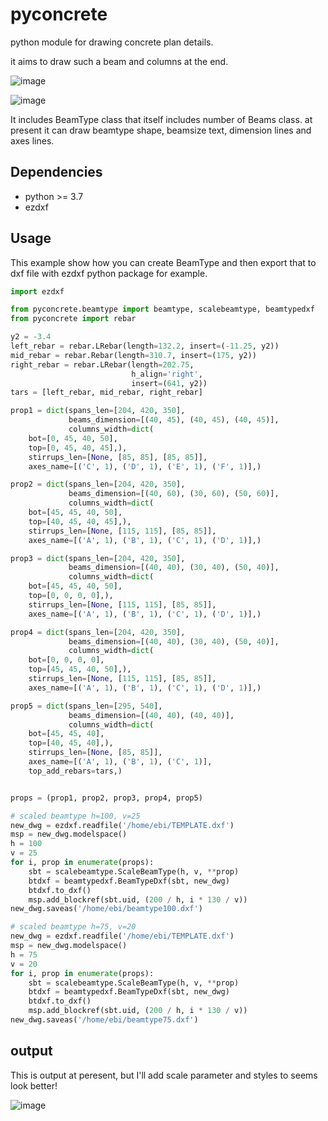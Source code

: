 # pyconcrete
python module for drawing concrete plan details.

it aims to draw such a beam and columns at the end.

![image](https://user-images.githubusercontent.com/8196112/55085621-97acb100-50c4-11e9-91e6-7afcf2d7dbbc.png)

![image](https://user-images.githubusercontent.com/8196112/55085845-f70ac100-50c4-11e9-98c4-05240751b4d5.png)


It includes BeamType class that itself includes number of Beams class.
at present it can draw beamtype shape, beamsize text, dimension lines and axes lines.

## Dependencies
- python >= 3.7
- ezdxf

## Usage

This example show how you can create BeamType and then export that to dxf file
with ezdxf python package for example.

```python
import ezdxf

from pyconcrete.beamtype import beamtype, scalebeamtype, beamtypedxf
from pyconcrete import rebar

y2 = -3.4
left_rebar = rebar.LRebar(length=132.2, insert=(-11.25, y2))
mid_rebar = rebar.Rebar(length=310.7, insert=(175, y2))
right_rebar = rebar.LRebar(length=202.75,
                           h_align='right',
                           insert=(641, y2))
tars = [left_rebar, mid_rebar, right_rebar]

prop1 = dict(spans_len=[204, 420, 350],
             beams_dimension=[(40, 45), (40, 45), (40, 45)],
             columns_width=dict(
    bot=[0, 45, 40, 50],
    top=[0, 45, 40, 45],),
    stirrups_len=[None, [85, 85], [85, 85]],
    axes_name=[('C', 1), ('D', 1), ('E', 1), ('F', 1)],)

prop2 = dict(spans_len=[204, 420, 350],
             beams_dimension=[(40, 60), (30, 60), (50, 60)],
             columns_width=dict(
    bot=[45, 45, 40, 50],
    top=[40, 45, 40, 45],),
    stirrups_len=[None, [115, 115], [85, 85]],
    axes_name=[('A', 1), ('B', 1), ('C', 1), ('D', 1)],)

prop3 = dict(spans_len=[204, 420, 350],
             beams_dimension=[(40, 40), (30, 40), (50, 40)],
             columns_width=dict(
    bot=[45, 45, 40, 50],
    top=[0, 0, 0, 0],),
    stirrups_len=[None, [115, 115], [85, 85]],
    axes_name=[('A', 1), ('B', 1), ('C', 1), ('D', 1)],)

prop4 = dict(spans_len=[204, 420, 350],
             beams_dimension=[(40, 40), (30, 40), (50, 40)],
             columns_width=dict(
    bot=[0, 0, 0, 0],
    top=[45, 45, 40, 50],),
    stirrups_len=[None, [115, 115], [85, 85]],
    axes_name=[('A', 1), ('B', 1), ('C', 1), ('D', 1)],)

prop5 = dict(spans_len=[295, 540],
             beams_dimension=[(40, 40), (40, 40)],
             columns_width=dict(
    bot=[45, 45, 40],
    top=[40, 45, 40],),
    stirrups_len=[None, [85, 85]],
    axes_name=[('A', 1), ('B', 1), ('C', 1)],
    top_add_rebars=tars,)


props = (prop1, prop2, prop3, prop4, prop5)

# scaled beamtype h=100, v=25
new_dwg = ezdxf.readfile('/home/ebi/TEMPLATE.dxf')
msp = new_dwg.modelspace()
h = 100
v = 25
for i, prop in enumerate(props):
    sbt = scalebeamtype.ScaleBeamType(h, v, **prop)
    btdxf = beamtypedxf.BeamTypeDxf(sbt, new_dwg)
    btdxf.to_dxf()
    msp.add_blockref(sbt.uid, (200 / h, i * 130 / v))
new_dwg.saveas('/home/ebi/beamtype100.dxf')

# scaled beamtype h=75, v=20
new_dwg = ezdxf.readfile('/home/ebi/TEMPLATE.dxf')
msp = new_dwg.modelspace()
h = 75
v = 20
for i, prop in enumerate(props):
    sbt = scalebeamtype.ScaleBeamType(h, v, **prop)
    btdxf = beamtypedxf.BeamTypeDxf(sbt, new_dwg)
    btdxf.to_dxf()
    msp.add_blockref(sbt.uid, (200 / h, i * 130 / v))
new_dwg.saveas('/home/ebi/beamtype75.dxf')
```


## output

This is output at peresent, but I'll add scale parameter and styles to seems look better!

![image](https://user-images.githubusercontent.com/8196112/56585647-7f608100-65f3-11e9-935b-eab13693b2d8.png)



